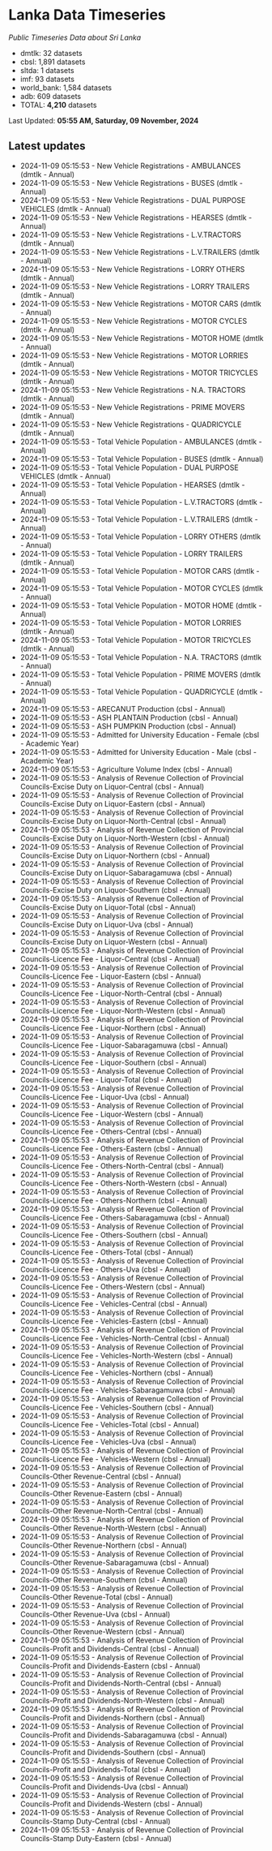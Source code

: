 # Lanka Data Timeseries
*Public Timeseries Data about Sri Lanka*

* dmtlk: 32 datasets
* cbsl: 1,891 datasets
* sltda: 1 datasets
* imf: 93 datasets
* world_bank: 1,584 datasets
* adb: 609 datasets
* TOTAL: **4,210** datasets

Last Updated: **05:55 AM, Saturday, 09 November, 2024**

## Latest updates

* 2024-11-09 05:15:53 - New Vehicle Registrations - AMBULANCES (dmtlk - Annual)
* 2024-11-09 05:15:53 - New Vehicle Registrations - BUSES (dmtlk - Annual)
* 2024-11-09 05:15:53 - New Vehicle Registrations - DUAL PURPOSE VEHICLES (dmtlk - Annual)
* 2024-11-09 05:15:53 - New Vehicle Registrations - HEARSES (dmtlk - Annual)
* 2024-11-09 05:15:53 - New Vehicle Registrations - L.V.TRACTORS (dmtlk - Annual)
* 2024-11-09 05:15:53 - New Vehicle Registrations - L.V.TRAILERS (dmtlk - Annual)
* 2024-11-09 05:15:53 - New Vehicle Registrations - LORRY OTHERS (dmtlk - Annual)
* 2024-11-09 05:15:53 - New Vehicle Registrations - LORRY TRAILERS (dmtlk - Annual)
* 2024-11-09 05:15:53 - New Vehicle Registrations - MOTOR CARS (dmtlk - Annual)
* 2024-11-09 05:15:53 - New Vehicle Registrations - MOTOR CYCLES (dmtlk - Annual)
* 2024-11-09 05:15:53 - New Vehicle Registrations - MOTOR HOME (dmtlk - Annual)
* 2024-11-09 05:15:53 - New Vehicle Registrations - MOTOR LORRIES (dmtlk - Annual)
* 2024-11-09 05:15:53 - New Vehicle Registrations - MOTOR TRICYCLES (dmtlk - Annual)
* 2024-11-09 05:15:53 - New Vehicle Registrations - N.A. TRACTORS (dmtlk - Annual)
* 2024-11-09 05:15:53 - New Vehicle Registrations - PRIME MOVERS (dmtlk - Annual)
* 2024-11-09 05:15:53 - New Vehicle Registrations - QUADRICYCLE (dmtlk - Annual)
* 2024-11-09 05:15:53 - Total Vehicle Population - AMBULANCES (dmtlk - Annual)
* 2024-11-09 05:15:53 - Total Vehicle Population - BUSES (dmtlk - Annual)
* 2024-11-09 05:15:53 - Total Vehicle Population - DUAL PURPOSE VEHICLES (dmtlk - Annual)
* 2024-11-09 05:15:53 - Total Vehicle Population - HEARSES (dmtlk - Annual)
* 2024-11-09 05:15:53 - Total Vehicle Population - L.V.TRACTORS (dmtlk - Annual)
* 2024-11-09 05:15:53 - Total Vehicle Population - L.V.TRAILERS (dmtlk - Annual)
* 2024-11-09 05:15:53 - Total Vehicle Population - LORRY OTHERS (dmtlk - Annual)
* 2024-11-09 05:15:53 - Total Vehicle Population - LORRY TRAILERS (dmtlk - Annual)
* 2024-11-09 05:15:53 - Total Vehicle Population - MOTOR CARS (dmtlk - Annual)
* 2024-11-09 05:15:53 - Total Vehicle Population - MOTOR CYCLES (dmtlk - Annual)
* 2024-11-09 05:15:53 - Total Vehicle Population - MOTOR HOME (dmtlk - Annual)
* 2024-11-09 05:15:53 - Total Vehicle Population - MOTOR LORRIES (dmtlk - Annual)
* 2024-11-09 05:15:53 - Total Vehicle Population - MOTOR TRICYCLES (dmtlk - Annual)
* 2024-11-09 05:15:53 - Total Vehicle Population - N.A. TRACTORS (dmtlk - Annual)
* 2024-11-09 05:15:53 - Total Vehicle Population - PRIME MOVERS (dmtlk - Annual)
* 2024-11-09 05:15:53 - Total Vehicle Population - QUADRICYCLE (dmtlk - Annual)
* 2024-11-09 05:15:53 - ARECANUT Production (cbsl - Annual)
* 2024-11-09 05:15:53 - ASH PLANTAIN Production (cbsl - Annual)
* 2024-11-09 05:15:53 - ASH PUMPKIN Production (cbsl - Annual)
* 2024-11-09 05:15:53 - Admitted for University Education - Female (cbsl - Academic Year)
* 2024-11-09 05:15:53 - Admitted for University Education - Male (cbsl - Academic Year)
* 2024-11-09 05:15:53 - Agriculture Volume Index (cbsl - Annual)
* 2024-11-09 05:15:53 - Analysis of Revenue Collection of Provincial Councils-Excise Duty on Liquor-Central (cbsl - Annual)
* 2024-11-09 05:15:53 - Analysis of Revenue Collection of Provincial Councils-Excise Duty on Liquor-Eastern (cbsl - Annual)
* 2024-11-09 05:15:53 - Analysis of Revenue Collection of Provincial Councils-Excise Duty on Liquor-North-Central (cbsl - Annual)
* 2024-11-09 05:15:53 - Analysis of Revenue Collection of Provincial Councils-Excise Duty on Liquor-North-Western (cbsl - Annual)
* 2024-11-09 05:15:53 - Analysis of Revenue Collection of Provincial Councils-Excise Duty on Liquor-Northern (cbsl - Annual)
* 2024-11-09 05:15:53 - Analysis of Revenue Collection of Provincial Councils-Excise Duty on Liquor-Sabaragamuwa (cbsl - Annual)
* 2024-11-09 05:15:53 - Analysis of Revenue Collection of Provincial Councils-Excise Duty on Liquor-Southern (cbsl - Annual)
* 2024-11-09 05:15:53 - Analysis of Revenue Collection of Provincial Councils-Excise Duty on Liquor-Total (cbsl - Annual)
* 2024-11-09 05:15:53 - Analysis of Revenue Collection of Provincial Councils-Excise Duty on Liquor-Uva (cbsl - Annual)
* 2024-11-09 05:15:53 - Analysis of Revenue Collection of Provincial Councils-Excise Duty on Liquor-Western (cbsl - Annual)
* 2024-11-09 05:15:53 - Analysis of Revenue Collection of Provincial Councils-Licence Fee - Liquor-Central (cbsl - Annual)
* 2024-11-09 05:15:53 - Analysis of Revenue Collection of Provincial Councils-Licence Fee - Liquor-Eastern (cbsl - Annual)
* 2024-11-09 05:15:53 - Analysis of Revenue Collection of Provincial Councils-Licence Fee - Liquor-North-Central (cbsl - Annual)
* 2024-11-09 05:15:53 - Analysis of Revenue Collection of Provincial Councils-Licence Fee - Liquor-North-Western (cbsl - Annual)
* 2024-11-09 05:15:53 - Analysis of Revenue Collection of Provincial Councils-Licence Fee - Liquor-Northern (cbsl - Annual)
* 2024-11-09 05:15:53 - Analysis of Revenue Collection of Provincial Councils-Licence Fee - Liquor-Sabaragamuwa (cbsl - Annual)
* 2024-11-09 05:15:53 - Analysis of Revenue Collection of Provincial Councils-Licence Fee - Liquor-Southern (cbsl - Annual)
* 2024-11-09 05:15:53 - Analysis of Revenue Collection of Provincial Councils-Licence Fee - Liquor-Total (cbsl - Annual)
* 2024-11-09 05:15:53 - Analysis of Revenue Collection of Provincial Councils-Licence Fee - Liquor-Uva (cbsl - Annual)
* 2024-11-09 05:15:53 - Analysis of Revenue Collection of Provincial Councils-Licence Fee - Liquor-Western (cbsl - Annual)
* 2024-11-09 05:15:53 - Analysis of Revenue Collection of Provincial Councils-Licence Fee - Others-Central (cbsl - Annual)
* 2024-11-09 05:15:53 - Analysis of Revenue Collection of Provincial Councils-Licence Fee - Others-Eastern (cbsl - Annual)
* 2024-11-09 05:15:53 - Analysis of Revenue Collection of Provincial Councils-Licence Fee - Others-North-Central (cbsl - Annual)
* 2024-11-09 05:15:53 - Analysis of Revenue Collection of Provincial Councils-Licence Fee - Others-North-Western (cbsl - Annual)
* 2024-11-09 05:15:53 - Analysis of Revenue Collection of Provincial Councils-Licence Fee - Others-Northern (cbsl - Annual)
* 2024-11-09 05:15:53 - Analysis of Revenue Collection of Provincial Councils-Licence Fee - Others-Sabaragamuwa (cbsl - Annual)
* 2024-11-09 05:15:53 - Analysis of Revenue Collection of Provincial Councils-Licence Fee - Others-Southern (cbsl - Annual)
* 2024-11-09 05:15:53 - Analysis of Revenue Collection of Provincial Councils-Licence Fee - Others-Total (cbsl - Annual)
* 2024-11-09 05:15:53 - Analysis of Revenue Collection of Provincial Councils-Licence Fee - Others-Uva (cbsl - Annual)
* 2024-11-09 05:15:53 - Analysis of Revenue Collection of Provincial Councils-Licence Fee - Others-Western (cbsl - Annual)
* 2024-11-09 05:15:53 - Analysis of Revenue Collection of Provincial Councils-Licence Fee - Vehicles-Central (cbsl - Annual)
* 2024-11-09 05:15:53 - Analysis of Revenue Collection of Provincial Councils-Licence Fee - Vehicles-Eastern (cbsl - Annual)
* 2024-11-09 05:15:53 - Analysis of Revenue Collection of Provincial Councils-Licence Fee - Vehicles-North-Central (cbsl - Annual)
* 2024-11-09 05:15:53 - Analysis of Revenue Collection of Provincial Councils-Licence Fee - Vehicles-North-Western (cbsl - Annual)
* 2024-11-09 05:15:53 - Analysis of Revenue Collection of Provincial Councils-Licence Fee - Vehicles-Northern (cbsl - Annual)
* 2024-11-09 05:15:53 - Analysis of Revenue Collection of Provincial Councils-Licence Fee - Vehicles-Sabaragamuwa (cbsl - Annual)
* 2024-11-09 05:15:53 - Analysis of Revenue Collection of Provincial Councils-Licence Fee - Vehicles-Southern (cbsl - Annual)
* 2024-11-09 05:15:53 - Analysis of Revenue Collection of Provincial Councils-Licence Fee - Vehicles-Total (cbsl - Annual)
* 2024-11-09 05:15:53 - Analysis of Revenue Collection of Provincial Councils-Licence Fee - Vehicles-Uva (cbsl - Annual)
* 2024-11-09 05:15:53 - Analysis of Revenue Collection of Provincial Councils-Licence Fee - Vehicles-Western (cbsl - Annual)
* 2024-11-09 05:15:53 - Analysis of Revenue Collection of Provincial Councils-Other Revenue-Central (cbsl - Annual)
* 2024-11-09 05:15:53 - Analysis of Revenue Collection of Provincial Councils-Other Revenue-Eastern (cbsl - Annual)
* 2024-11-09 05:15:53 - Analysis of Revenue Collection of Provincial Councils-Other Revenue-North-Central (cbsl - Annual)
* 2024-11-09 05:15:53 - Analysis of Revenue Collection of Provincial Councils-Other Revenue-North-Western (cbsl - Annual)
* 2024-11-09 05:15:53 - Analysis of Revenue Collection of Provincial Councils-Other Revenue-Northern (cbsl - Annual)
* 2024-11-09 05:15:53 - Analysis of Revenue Collection of Provincial Councils-Other Revenue-Sabaragamuwa (cbsl - Annual)
* 2024-11-09 05:15:53 - Analysis of Revenue Collection of Provincial Councils-Other Revenue-Southern (cbsl - Annual)
* 2024-11-09 05:15:53 - Analysis of Revenue Collection of Provincial Councils-Other Revenue-Total (cbsl - Annual)
* 2024-11-09 05:15:53 - Analysis of Revenue Collection of Provincial Councils-Other Revenue-Uva (cbsl - Annual)
* 2024-11-09 05:15:53 - Analysis of Revenue Collection of Provincial Councils-Other Revenue-Western (cbsl - Annual)
* 2024-11-09 05:15:53 - Analysis of Revenue Collection of Provincial Councils-Profit and Dividends-Central (cbsl - Annual)
* 2024-11-09 05:15:53 - Analysis of Revenue Collection of Provincial Councils-Profit and Dividends-Eastern (cbsl - Annual)
* 2024-11-09 05:15:53 - Analysis of Revenue Collection of Provincial Councils-Profit and Dividends-North-Central (cbsl - Annual)
* 2024-11-09 05:15:53 - Analysis of Revenue Collection of Provincial Councils-Profit and Dividends-North-Western (cbsl - Annual)
* 2024-11-09 05:15:53 - Analysis of Revenue Collection of Provincial Councils-Profit and Dividends-Northern (cbsl - Annual)
* 2024-11-09 05:15:53 - Analysis of Revenue Collection of Provincial Councils-Profit and Dividends-Sabaragamuwa (cbsl - Annual)
* 2024-11-09 05:15:53 - Analysis of Revenue Collection of Provincial Councils-Profit and Dividends-Southern (cbsl - Annual)
* 2024-11-09 05:15:53 - Analysis of Revenue Collection of Provincial Councils-Profit and Dividends-Total (cbsl - Annual)
* 2024-11-09 05:15:53 - Analysis of Revenue Collection of Provincial Councils-Profit and Dividends-Uva (cbsl - Annual)
* 2024-11-09 05:15:53 - Analysis of Revenue Collection of Provincial Councils-Profit and Dividends-Western (cbsl - Annual)
* 2024-11-09 05:15:53 - Analysis of Revenue Collection of Provincial Councils-Stamp Duty-Central (cbsl - Annual)
* 2024-11-09 05:15:53 - Analysis of Revenue Collection of Provincial Councils-Stamp Duty-Eastern (cbsl - Annual)